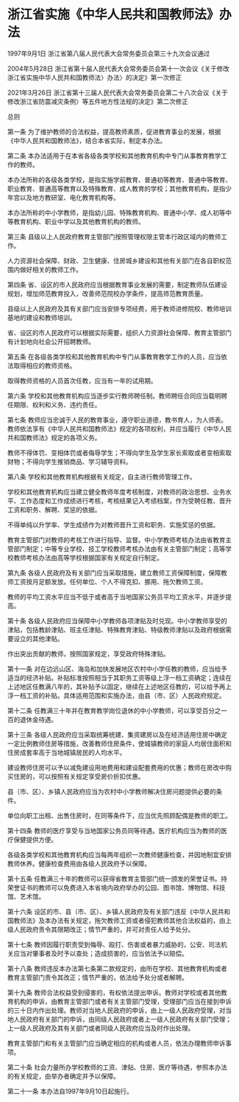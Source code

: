 # 浙江省实施《中华人民共和国教师法》办法

1997年9月1日 浙江省第八届人民代表大会常务委员会第三十九次会议通过

2004年5月28日 浙江省第十届人民代表大会常务委员会第十一次会议《关于修改浙江省实施中华人民共和国教师法〉办法〉的决定》第一次修正

2021年3月26日 浙江省第十三届人民代表大会常务委员会第二十八次会议《关于修改浙江省防震减灾条例〉等五件地方性法规的决定》第二次修正



总则

第一条 为了维护教师的合法权益，提高教师素质，促进教育事业的发展，根据《中华人民共和国教师法》，结合本省实际，制定本办法。

第二条 本办法适用于在本省各级各类学校和其他教育机构中专门从事教育教学工作的教师。

本办法所称的各级各类学校，是指实施学前教育、普通初等教育、普通中等教育、职业教育、普通高等教育以及特殊教育、成人教育的学校；其他教育机构，是指少年宫以及地方教研室、电化教育机构等。

本办法所称的中小学教师，是指幼儿园、特殊教育机构、普通中小学、成人初等中等教育机构、职业中学以及其他教育机构的教师。

第三条 县级以上人民政府教育主管部门按照管理权限主管本行政区域内的教师工作。

人力资源社会保障、财政、卫生健康、住房城乡建设和其他有关部门在各自职权范围内做好相关的教师工作。

第四条 省、设区的市人民政府应当根据教育事业发展的需要，制定教师队伍建设规划，增加师范教育投入，改善师范院校办学条件，提高师范教育质量。

县级以上人民政府及其有关部门应当安排专项经费，用于教师进修院校、教师培训基地的建设和教师培训。

省、设区的市人民政府可以根据实际需要，组织人力资源社会保障、教育主管部门有计划地向社会公开招聘教师。

第五条 在各级各类学校和其他教育机构中专门从事教育教学工作的人员，应当依法取得相应的教师资格。

取得教师资格的人员首次任教，应当有一年的试用期。

第六条 学校和其他教育机构应当逐步实行教师聘任制。教师聘任合同应当载明聘任期限、权利和义务、违约责任。

第七条 教师应当忠诚于人民的教育事业，遵守职业道德，教书育人，为人师表。教师依法享有《中华人民共和国教师法》规定的各项权利，并应当履行《中华人民共和国教师法》规定的各项义务。

教师不得体罚、变相体罚或者侮辱学生；不得向学生及学生家长索取或者变相索取财物；不得向学生推销商品、学习辅导资料。

第八条 学校和其他教育机构根据有关规定，自主进行教师管理工作。

学校和其他教育机构应当建立健全教师年度考核制度，对教师的政治思想、业务水平、工作态度和工作成绩进行考核，考核结果记入考绩档案，作为受聘任教、晋升工资和职务、解聘、奖惩的依据。

不得单纯以升学率、学生成绩作为对教师晋升工资和职务、实施奖惩的依据。

教育主管部门对教师的考核工作进行指导、监督。中小学教师考核办法由省教育主管部门制定；中等专业学校、技工学校教师考核办法由有关主管部门制定；高等学校教师考核办法由高等学校根据国家有关规定自行制定。

第九条 各级人民政府及有关部门应当采取措施，建立教师工资保障制度，保障教师工资按月足额发放。任何单位、个人不得克扣、挪用、拖欠教师工资。

教师的平均工资水平应当不低于或者高于当地国家公务员平均工资水平，并逐步提高。

第十条 各级人民政府应当保障中小学教师各项津贴及时兑现。中小学教师享受的津贴，包括教龄津贴、班主任津贴、特殊教育津贴、特级教师津贴以及政府根据需要设立的其他津贴。

作出突出贡献的教师，按照国家规定，享受政府特殊津贴。

第十一条 对在边远山区、海岛和加快发展地区农村中小学任教的教师，应当给予适当的经济补贴。补贴标准按照相当于其职务工资等级上浮一档工资确定；连续在上述地区任教满八年的，其补贴予以固定，继续在上述地区任教的，可以给予再上浮一档工资的补贴。具体适用范围和实施办法，由县（市、区）人民政府规定。

第十二条 任教满三十年并在教育教学岗位退休的中小学教师，可以享受百分之一百的退休金待遇。

第十三条 各级人民政府应当采取统筹统建、集资建房以及在经济适用住房中确定一定比例教师住房等措施，改善教师住房条件，使城镇教师的家庭人均居住面积和住房成套率高于当地城镇居民的人均水平。

建设教师住房可以予以减免建设用地费用和建设配套费用的优惠；教师在房改中购买住房的，可以按照有关规定享受房价折扣优惠。

县（市、区）、乡镇人民政府应当为农村中小学教师解决住房问题提供必要的条件。

单位向职工出租、出售住房时，在同等条件下，应当优先照顾配偶是教师的职工。

第十四条 教师的医疗享受与当地国家公务员同等待遇。医疗机构应当为教师的医疗保健提供方便。

各级各类学校和其他教育机构应当每两年组织一次教师健康检查，并因地制宜安排教师休养。健康检查费用由各级人民政府予以保障。

第十五条 任教满三十年的教师可以获得省教育主管部门统一颁发的荣誉证书。持荣誉证书的教师可以免费进入本省境内政府举办的公园、图书馆、博物馆、科技馆、艺术馆。

第十六条 设区的市、县（市、区）、乡镇人民政府及有关部门违反《中华人民共和国教师法》及本办法有关规定，拖欠教师工资或者侵犯教师其他合法权益的，由上级人民政府责令其限期改正；情节严重的，并可对责任人给予处分。

第十七条 教师因履行职责受到侮辱、殴打、伤害或者暴力威胁的，公安、司法机关应当对肇事者及时予以查处；造成损害的，应当依法予以赔偿。

第十八条 教师违反本办法第七条第二款规定的，由所在学校、其他教育机构或者教育主管部门责令其改正；情节严重的，依法给予处分或者解聘。

第十九条 教师合法权益受到侵害的，有权依法提出申诉。教师对学校或者其他教育机构的申诉，由教育主管部门或者有关主管部门受理，受理部门应当在接到申诉的三十日内作出处理。教师对当地人民政府的申诉，由上一级人民政府受理，对当地人民政府有关部门的申诉，由同级人民政府或者上一级人民政府有关部门受理；上一级人民政府及其有关部门或者同级人民政府应当及时作出处理。

教育主管部门和有关主管部门应当确定相应的机构或者人员，依法办理教师申诉事项。

第二十条 社会力量所办学校教师的工资、津贴、住房、医疗等待遇，参照本办法的有关规定，由举办者确定并予以保障。

第二十一条 本办法自1997年9月10日起施行。